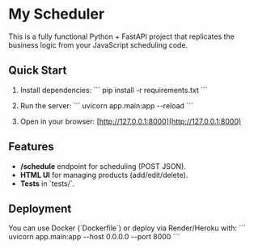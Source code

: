 # My Scheduler

This is a fully functional Python + FastAPI project that replicates the business logic from your JavaScript scheduling code. 

## Quick Start

1. Install dependencies:
   \`\`\`
   pip install -r requirements.txt
   \`\`\`

2. Run the server:
   \`\`\`
   uvicorn app.main:app --reload
   \`\`\`

3. Open in your browser: [http://127.0.0.1:8000](http://127.0.0.1:8000)

## Features

- **/schedule** endpoint for scheduling (POST JSON).
- **HTML UI** for managing products (add/edit/delete).
- **Tests** in \`tests/\`.

## Deployment

You can use Docker (\`Dockerfile\`) or deploy via Render/Heroku with:
\`\`\`
uvicorn app.main:app --host 0.0.0.0 --port 8000
\`\`\`
